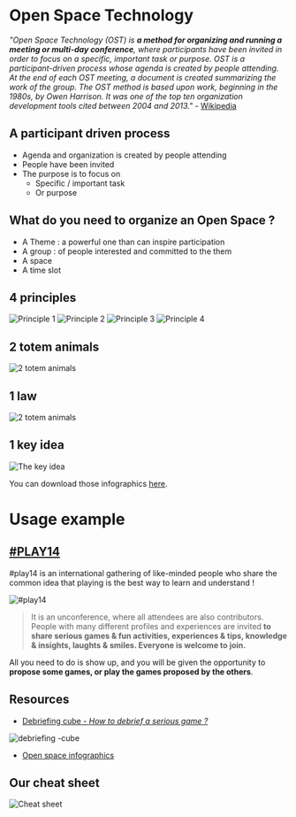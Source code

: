 # Open Space Technology

*"Open Space Technology (OST) is **a method for organizing and running a meeting or multi-day conference**, where participants have been invited in order to focus on a specific, important task or purpose. OST is a participant-driven process whose agenda is created by people attending. At the end of each OST meeting, a document is created summarizing the work of the group. The OST method is based upon work, beginning in the 1980s, by Owen Harrison. It was one of the top ten organization development tools cited between 2004 and 2013."* - [Wikipedia](https://en.wikipedia.org/wiki/Open_Space_Technology)

## A participant driven process
* Agenda and organization is created by people attending
* People have been invited
* The purpose is to focus on
    * Specific / important task
	* Or purpose

## What do you need to organize an Open Space ?
* A Theme : a powerful one than can inspire participation
* A group : of people interested and committed to the them
* A space
* A time slot

## 4 principles
![Principle 1](images/principle-1.png)
![Principle 2](images/principle-2.png)
![Principle 3](images/principle-3.png)
![Principle 4](images/principle-4.png)

## 2 totem animals
![2 totem animals](images/2-totem-animals.png)

## 1 law
![2 totem animals](images/law-of-two-feet.png)

## 1 key idea
![The key idea](images/1-key-idea.png)

You can download those infographics [here](images/open-space-technology.pdf).

# Usage example
## [#PLAY14](https://play14.org/)
#play14 is an international gathering of like-minded people who share the common idea that playing is the best way to learn and understand !

![#play14](images/play14.png)

> It is an unconference, where all attendees are also contributors.  
People with many different profiles and experiences are invited **to share serious games & fun activities, experiences & tips, knowledge & insights, laughts & smiles. Everyone is welcome to join.**

 All you need to do is show up, and you will be given the opportunity to **propose some games, or play the games proposed by the others**.

## Resources
* [Debriefing cube - *How to debrief a serious game ?*](http://www.kilearning.net/TheDebriefingCube_CC-BY_v13.pdf) 

![debriefing -cube](images/debriefing-cube.png)

* [Open space infographics](images/open-space-technology.pdf)

## Our cheat sheet
![Cheat sheet](images/infographic.png)